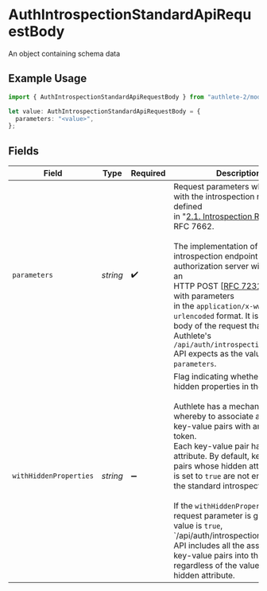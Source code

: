 # AuthIntrospectionStandardApiRequestBody

An object containing schema data

## Example Usage

```typescript
import { AuthIntrospectionStandardApiRequestBody } from "authlete-2/models/operations";

let value: AuthIntrospectionStandardApiRequestBody = {
  parameters: "<value>",
};
```

## Fields

| Field                                                                                                                                                                                                                                                                                                                                                                                                                                                                                                                                                                            | Type                                                                                                                                                                                                                                                                                                                                                                                                                                                                                                                                                                             | Required                                                                                                                                                                                                                                                                                                                                                                                                                                                                                                                                                                         | Description                                                                                                                                                                                                                                                                                                                                                                                                                                                                                                                                                                      |
| -------------------------------------------------------------------------------------------------------------------------------------------------------------------------------------------------------------------------------------------------------------------------------------------------------------------------------------------------------------------------------------------------------------------------------------------------------------------------------------------------------------------------------------------------------------------------------- | -------------------------------------------------------------------------------------------------------------------------------------------------------------------------------------------------------------------------------------------------------------------------------------------------------------------------------------------------------------------------------------------------------------------------------------------------------------------------------------------------------------------------------------------------------------------------------- | -------------------------------------------------------------------------------------------------------------------------------------------------------------------------------------------------------------------------------------------------------------------------------------------------------------------------------------------------------------------------------------------------------------------------------------------------------------------------------------------------------------------------------------------------------------------------------- | -------------------------------------------------------------------------------------------------------------------------------------------------------------------------------------------------------------------------------------------------------------------------------------------------------------------------------------------------------------------------------------------------------------------------------------------------------------------------------------------------------------------------------------------------------------------------------- |
| `parameters`                                                                                                                                                                                                                                                                                                                                                                                                                                                                                                                                                                     | *string*                                                                                                                                                                                                                                                                                                                                                                                                                                                                                                                                                                         | :heavy_check_mark:                                                                                                                                                                                                                                                                                                                                                                                                                                                                                                                                                               | Request parameters which comply with the introspection request defined<br/>in "[2.1. Introspection Request](https://datatracker.ietf.org/doc/html/rfc7662#section-2.1)" in<br/>RFC 7662.<br/><br/>The implementation of the introspection endpoint of your authorization server will receive an<br/>HTTP POST [[RFC 7231](https://datatracker.ietf.org/doc/html/rfc7231)] request with parameters<br/>in the `application/x-www-form-urlencoded` format. It is the entity body of the request that<br/>Authlete's  `/api/auth/introspection/standard` API expects as the value of `parameters`.<br/> |
| `withHiddenProperties`                                                                                                                                                                                                                                                                                                                                                                                                                                                                                                                                                           | *string*                                                                                                                                                                                                                                                                                                                                                                                                                                                                                                                                                                         | :heavy_minus_sign:                                                                                                                                                                                                                                                                                                                                                                                                                                                                                                                                                               | Flag indicating whether to include hidden properties in the output.<br/><br/>Authlete has a mechanism whereby to associate arbitrary key-value pairs with an access token.<br/>Each key-value pair has a hidden attribute. By default, key-value pairs whose hidden attribute<br/>is set to `true` are not embedded in the standard introspection output.<br/><br/>If the `withHiddenProperties` request parameter is given and its value is `true`, `/api/auth/introspection/standard<br/>API includes all the associated key-value pairs into the output regardless of the value of the<br/>hidden attribute.<br/> |